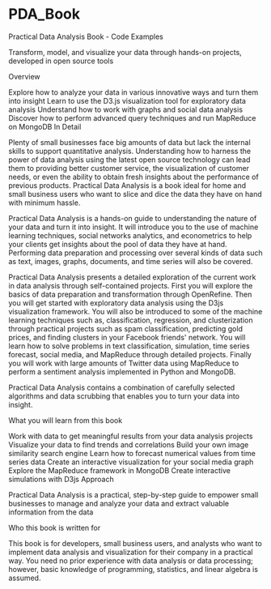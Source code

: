 PDA_Book
========

Practical Data Analysis Book - Code Examples

Transform, model, and visualize your data through hands-on projects, developed in open source tools

Overview

Explore how to analyze your data in various innovative ways and turn them into insight
Learn to use the D3.js visualization tool for exploratory data analysis
Understand how to work with graphs and social data analysis
Discover how to perform advanced query techniques and run MapReduce on MongoDB
In Detail

Plenty of small businesses face big amounts of data but lack the internal skills to support quantitative analysis. Understanding how to harness the power of data analysis using the latest open source technology can lead them to providing better customer service, the visualization of customer needs, or even the ability to obtain fresh insights about the performance of previous products. Practical Data Analysis is a book ideal for home and small business users who want to slice and dice the data they have on hand with minimum hassle.

Practical Data Analysis is a hands-on guide to understanding the nature of your data and turn it into insight. It will introduce you to the use of machine learning techniques, social networks analytics, and econometrics to help your clients get insights about the pool of data they have at hand. Performing data preparation and processing over several kinds of data such as text, images, graphs, documents, and time series will also be covered.

Practical Data Analysis presents a detailed exploration of the current work in data analysis through self-contained projects. First you will explore the basics of data preparation and transformation through OpenRefine. Then you will get started with exploratory data analysis using the D3js visualization framework. You will also be introduced to some of the machine learning techniques such as, classification, regression, and clusterization through practical projects such as spam classification, predicting gold prices, and finding clusters in your Facebook friends' network. You will learn how to solve problems in text classification, simulation, time series forecast, social media, and MapReduce through detailed projects. Finally you will work with large amounts of Twitter data using MapReduce to perform a sentiment analysis implemented in Python and MongoDB.

Practical Data Analysis contains a combination of carefully selected algorithms and data scrubbing that enables you to turn your data into insight.

What you will learn from this book

Work with data to get meaningful results from your data analysis projects
Visualize your data to find trends and correlations
Build your own image similarity search engine
Learn how to forecast numerical values from time series data
Create an interactive visualization for your social media graph
Explore the MapReduce framework in MongoDB
Create interactive simulations with D3js
Approach

Practical Data Analysis is a practical, step-by-step guide to empower small businesses to manage and analyze your data and extract valuable information from the data

Who this book is written for

This book is for developers, small business users, and analysts who want to implement data analysis and visualization for their company in a practical way. You need no prior experience with data analysis or data processing; however, basic knowledge of programming, statistics, and linear algebra is assumed.

